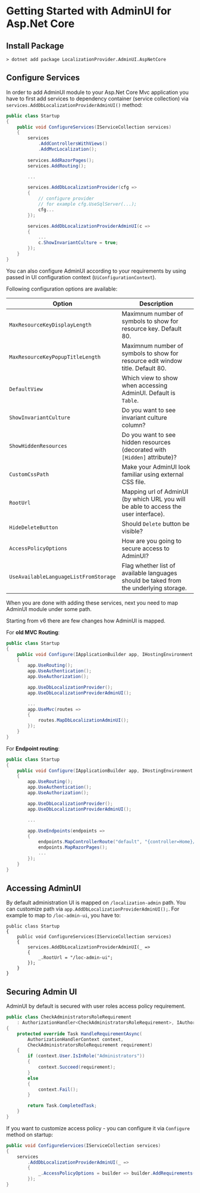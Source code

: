 # Getting Started with AdminUI for Asp.Net Core

## Install Package

```
> dotnet add package LocalizationProvider.AdminUI.AspNetCore
```

## Configure Services

In order to add AdminUI module to your Asp.Net Core Mvc application you have to first add services to dependency container (service collection) via `services.AddDbLocalizationProviderAdminUI()` method:

```csharp
public class Startup
{
    public void ConfigureServices(IServiceCollection services)
    {
        services
            .AddControllersWithViews()
            .AddMvcLocalization();
    
        services.AddRazorPages();
        services.AddRouting();

        ...

        services.AddDbLocalizationProvider(cfg =>
        {
            // configure provider
            // for example cfg.UseSqlServer(...);
            cfg...
        });

        services.AddDbLocalizationProviderAdminUI(c =>
        {
            ...
            c.ShowInvariantCulture = true;
        });
    }
}
```

You can also configure AdminUI according to your requirements by using passed in UI configuration context (`UiConfigurationContext`).

Following configuration options are available:

| Option | Description |
|------|------|
| `MaxResourceKeyDisplayLength` | Maximnum number of symbols to show for resource key. Default 80.  |
| `MaxResourceKeyPopupTitleLength` | Maximnum number of symbols to show for resource edit window title. Default 80. |
| `DefaultView` | Which view to show when accessing AdminUI. Default is `Table`. |
| `ShowInvariantCulture` | Do you want to see invariant culture column? |
| `ShowHiddenResources` | Do you want to see hidden resources (decorated with `[Hidden]` attribute)? |
| `CustomCssPath` | Make your AdminUI look familiar using external CSS file. |
| `RootUrl` | Mapping url of AdminUI (by which URL you will be able to access the user interface). |
| `HideDeleteButton` | Should `Delete` button be visible? |
| `AccessPolicyOptions` | How are you going to secure access to AdminUI? |
| `UseAvailableLanguageListFromStorage` | Flag whether list of available languages should be taked from the underlying storage. |

When you are done with adding these services, next you need to map AdminUI module under some path.

Starting from v6 there are few changes how AdminUI is mapped.

For **old MVC Routing**:

```csharp
public class Startup
{
    public void Configure(IApplicationBuilder app, IHostingEnvironment env)
    {
        app.UseRouting();
        app.UseAuthentication();
        app.UseAuthorization();

        app.UseDbLocalizationProvider();
        app.UseDbLocalizationProviderAdminUI();

        ...
        app.UseMvc(routes =>
        {
            routes.MapDbLocalizationAdminUI();
        });
    }
}
```

For **Endpoint routing**:

```csharp
public class Startup
{
    public void Configure(IApplicationBuilder app, IHostingEnvironment env)
    {
        app.UseRouting();
        app.UseAuthentication();
        app.UseAuthorization();

        app.UseDbLocalizationProvider();
        app.UseDbLocalizationProviderAdminUI();

        ...

        app.UseEndpoints(endpoints =>
        {
            endpoints.MapControllerRoute("default", "{controller=Home}/{action=Index}/{id?}");
            endpoints.MapRazorPages();
            ...
        });
    }
}
```

## Accessing AdminUI

By default administration UI is mapped on `/localization-admin` path. You can customize path via `app.AddDbLocalizationProviderAdminUI();`. For example to map to `/loc-admin-ui`, you have to:

```
public class Startup
{
    public void ConfigureServices(IServiceCollection services)
    {
        services.AddDbLocalizationProviderAdminUI(_ =>
        {
            _.RootUrl = "/loc-admin-ui";
        });
    }
}
```

## Securing Admin UI

AdminUI by default is secured with user roles access policy requirement.

```csharp
public class CheckAdministratorsRoleRequirement
    : AuthorizationHandler<CheckAdministratorsRoleRequirement>, IAuthorizationRequirement
{
    protected override Task HandleRequirementAsync(
        AuthorizationHandlerContext context,
        CheckAdministratorsRoleRequirement requirement)
    {
        if (context.User.IsInRole("Administrators"))
        {
            context.Succeed(requirement);
        }
        else
        {
            context.Fail();
        }

        return Task.CompletedTask;
    }
}
```
If you want to customize access policy - you can configure it via `Configure` method on startup:

```csharp
public void ConfigureServices(IServiceCollection services)
{
    services
        .AddDbLocalizationProviderAdminUI(_ =>
        {
            _.AccessPolicyOptions = builder => builder.AddRequirements(...);
        });
}
```
